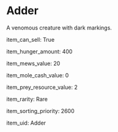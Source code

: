 # Adder

A venomous creature with dark markings.

item_can_sell: True

item_hunger_amount: 400

item_mews_value: 20

item_mole_cash_value: 0

item_prey_resource_value: 2

item_rarity: Rare

item_sorting_priority: 2600

item_uid: Adder